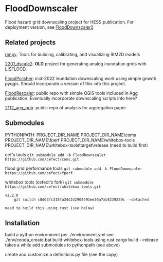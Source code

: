 # FloodDownscaler

Flood hazard grid downscaling project for HESS publication.
For deployment version, see [FloodDownscaler2](https://github.com/cefect/FloodDownscaler2)

## Related projects
[rimpy](https://git.gfz-potsdam.de/bryant/rimpy): Tools for building, calibrating, and visualizing RIM2D models
 
[2207_dscale2](https://github.com/cefect/2207_dscale2): **OLD** project for generating analog inundation grids with LISFLOOD. 

[FloodPolisher](https://github.com/cefect/FloodPolisher): mid-2022 inundation downscaling work using simple growth. pyqgis. Should incorporate a version of this into this project. 

[FloodRescaler](https://github.com/cefect/FloodRescaler): public repo with simple QGIS tools included in Agg publication. Eventually incorporate downscaling scripts into here? 

[2112_agg_pub](https://github.com/cefect/2112_agg_pub): public repo of analysis for aggregation paper. 

## Submodules

PYTHONPATH:
PROJECT_DIR_NAME
PROJECT_DIR_NAME\coms
PROJECT_DIR_NAME\fperf
PROJECT_DIR_NAME\whitebox-tools
PROJECT_DIR_NAME\whitebox-tools\target\release (need to build first)

cef's tools
`git submodule add -b FloodDownscaler https://github.com/cefect/coms.git`

flood grid performance tools
`git submodule add -b FloodDownscaler https://github.com/cefect/fperf`

whitebox tools (cefect's fork)
`git submodule https://github.com/cefect/whitebox-tools.git`

    v2.2.0
        git switch c8d03fc3154a34d2d2904491ee36a7ab8239289c --detached
        
    need to build this using rust (see below)
    



## Installation

build a python environment per ./environment.yml
    see ./env/conda_create.bat
build whitebox-tools using rust
    cargo build --release
    takes a while
add submodules to pythonpath (see above)

create and customize a definitions.py file (see the copy)